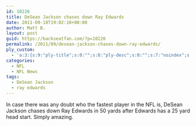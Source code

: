```yaml
---
id: 10226
title: DeSean Jackson chases down Ray Edwards
date: 2011-09-18T19:02:10+00:00
author: Matt B.
layout: post
guid: https://backseatfan.com/?p=10226
permalink: /2011/09/desean-jackson-chases-down-ray-edwards/
ply_custom:
  - 'a:3:{s:9:"ply-title";s:0:"";s:8:"ply-desc";s:0:"";s:7:"noindex";s:0:"";}'
categories:
  - NFL
  - NFL News
tags:
  - DeSean Jackson
  - ray edwards
---
```


<div class="entry">
  <p>
    In case there was any doubt who the fastest player in the NFL is, DeSean Jackson chases down Ray Edwards in 50 yards after Edwards has a 25 yard head start. Simply amazing.
  </p>

  <p>
  </p>
</div>
